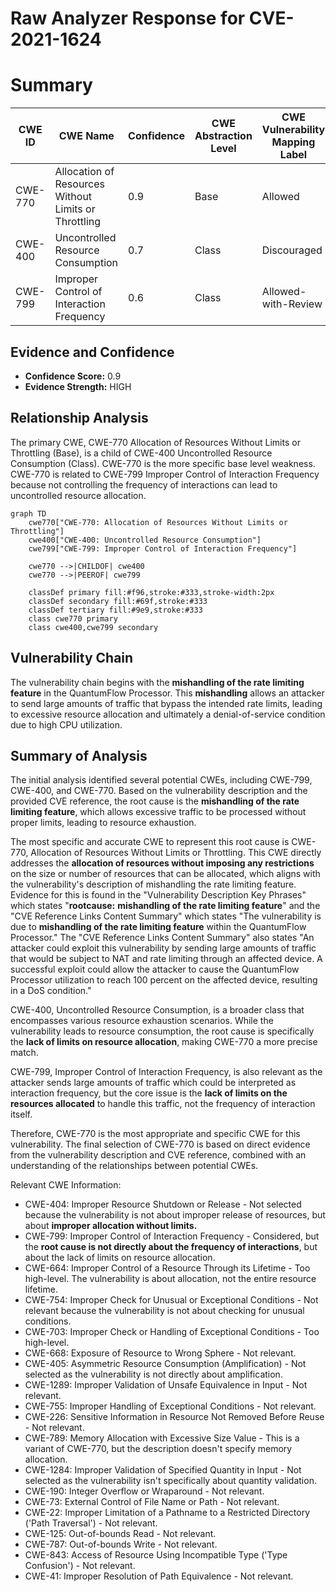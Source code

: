 # Raw Analyzer Response for CVE-2021-1624

# Summary
| CWE ID | CWE Name | Confidence | CWE Abstraction Level | CWE Vulnerability Mapping Label | CWE-Vulnerability Mapping Notes |
|---|---|---|---|---|---|
| CWE-770 | Allocation of Resources Without Limits or Throttling | 0.9 | Base | Allowed | Primary CWE |
| CWE-400 | Uncontrolled Resource Consumption | 0.7 | Class | Discouraged | Secondary Candidate |
| CWE-799 | Improper Control of Interaction Frequency | 0.6 | Class | Allowed-with-Review | Secondary Candidate |

## Evidence and Confidence

*   **Confidence Score:** 0.9
*   **Evidence Strength:** HIGH

## Relationship Analysis
The primary CWE, CWE-770 Allocation of Resources Without Limits or Throttling (Base), is a child of CWE-400 Uncontrolled Resource Consumption (Class). CWE-770 is the more specific base level weakness. CWE-770 is related to CWE-799 Improper Control of Interaction Frequency because not controlling the frequency of interactions can lead to uncontrolled resource allocation.

```mermaid
graph TD
    cwe770["CWE-770: Allocation of Resources Without Limits or Throttling"]
    cwe400["CWE-400: Uncontrolled Resource Consumption"]
    cwe799["CWE-799: Improper Control of Interaction Frequency"]
    
    cwe770 -->|CHILDOF| cwe400
    cwe770 -->|PEEROF| cwe799

    classDef primary fill:#f96,stroke:#333,stroke-width:2px
    classDef secondary fill:#69f,stroke:#333
    classDef tertiary fill:#9e9,stroke:#333
    class cwe770 primary
    class cwe400,cwe799 secondary
```

## Vulnerability Chain
The vulnerability chain begins with the **mishandling of the rate limiting feature** in the QuantumFlow Processor. This **mishandling** allows an attacker to send large amounts of traffic that bypass the intended rate limits, leading to excessive resource allocation and ultimately a denial-of-service condition due to high CPU utilization.

## Summary of Analysis
The initial analysis identified several potential CWEs, including CWE-799, CWE-400, and CWE-770. Based on the vulnerability description and the provided CVE reference, the root cause is the **mishandling of the rate limiting feature**, which allows excessive traffic to be processed without proper limits, leading to resource exhaustion.

The most specific and accurate CWE to represent this root cause is CWE-770, Allocation of Resources Without Limits or Throttling. This CWE directly addresses the **allocation of resources without imposing any restrictions** on the size or number of resources that can be allocated, which aligns with the vulnerability's description of mishandling the rate limiting feature. Evidence for this is found in the "Vulnerability Description Key Phrases" which states "**rootcause:** **mishandling of the rate limiting feature**" and the "CVE Reference Links Content Summary" which states "The vulnerability is due to **mishandling of the rate limiting feature** within the QuantumFlow Processor." The "CVE Reference Links Content Summary" also states "An attacker could exploit this vulnerability by sending large amounts of traffic that would be subject to NAT and rate limiting through an affected device. A successful exploit could allow the attacker to cause the QuantumFlow Processor utilization to reach 100 percent on the affected device, resulting in a DoS condition."

CWE-400, Uncontrolled Resource Consumption, is a broader class that encompasses various resource exhaustion scenarios. While the vulnerability leads to resource consumption, the root cause is specifically the **lack of limits on resource allocation**, making CWE-770 a more precise match.

CWE-799, Improper Control of Interaction Frequency, is also relevant as the attacker sends large amounts of traffic which could be interpreted as interaction frequency, but the core issue is the **lack of limits on the resources allocated** to handle this traffic, not the frequency of interaction itself.

Therefore, CWE-770 is the most appropriate and specific CWE for this vulnerability. The final selection of CWE-770 is based on direct evidence from the vulnerability description and CVE reference, combined with an understanding of the relationships between potential CWEs.

Relevant CWE Information:
*   CWE-404: Improper Resource Shutdown or Release - Not selected because the vulnerability is not about improper release of resources, but about **improper allocation without limits.**
*   CWE-799: Improper Control of Interaction Frequency - Considered, but the **root cause is not directly about the frequency of interactions**, but about the lack of limits on resource allocation.
*   CWE-664: Improper Control of a Resource Through its Lifetime - Too high-level. The vulnerability is about allocation, not the entire resource lifetime.
*   CWE-754: Improper Check for Unusual or Exceptional Conditions - Not relevant because the vulnerability is not about checking for unusual conditions.
*   CWE-703: Improper Check or Handling of Exceptional Conditions - Too high-level.
*   CWE-668: Exposure of Resource to Wrong Sphere - Not relevant.
*   CWE-405: Asymmetric Resource Consumption (Amplification) - Not selected as the vulnerability is not directly about amplification.
*   CWE-1289: Improper Validation of Unsafe Equivalence in Input - Not relevant.
*   CWE-755: Improper Handling of Exceptional Conditions - Not relevant.
*   CWE-226: Sensitive Information in Resource Not Removed Before Reuse - Not relevant.
*   CWE-789: Memory Allocation with Excessive Size Value - This is a variant of CWE-770, but the description doesn't specify memory allocation.
*   CWE-1284: Improper Validation of Specified Quantity in Input - Not selected as the vulnerability isn't specifically about quantity validation.
*   CWE-190: Integer Overflow or Wraparound - Not relevant.
*   CWE-73: External Control of File Name or Path - Not relevant.
*   CWE-22: Improper Limitation of a Pathname to a Restricted Directory ('Path Traversal') - Not relevant.
*   CWE-125: Out-of-bounds Read - Not relevant.
*   CWE-787: Out-of-bounds Write - Not relevant.
*   CWE-843: Access of Resource Using Incompatible Type ('Type Confusion') - Not relevant.
*   CWE-41: Improper Resolution of Path Equivalence - Not relevant.